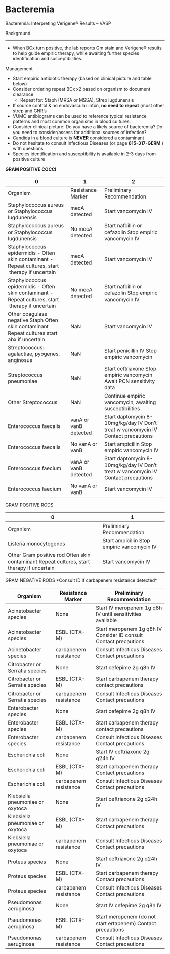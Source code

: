 # Bacteremia

Bacteremia: Interpreting Verigene® Results – VASP

Background

-   -   -   -   -

-   When BCx turn positive, the lab reports Gm stain and Verigene®
    results to help guide empiric therapy, while awaiting further
    species identification and susceptibilities.

Management

-   Start empiric antibiotic therapy (based on clinical picture and
    table below)
-   Consider ordering repeat BCx x2 based on organism to document
    clearance
    -   Repeat for: Staph (MRSA or MSSA), Strep lugdunensis
-   If source control & no endovascular infxn, **no need to repeat**
    (most other strep and GNR’s
-   VUMC antibiograms
    can be used to reference typical resistance patterns and most common
    organisms in blood cultures.
-   Consider clinical picture: Do you have a likely source of
    bacteremia? Do you need to consider/assess for additional sources of
    infection?
-   Candida in
    a blood culture is **NEVER** considered a contaminant
-   Do not hesitate to consult Infectious Diseases (or page
    **615-317-GERM** ) with questions <span id="section-2"></span>
-   Species identification and susceptibility is available in 2-3 days
    from positive culture

**GRAM POSITIVE COCCI**

| 0                                                                                                  | 1                     | 2                                                                                 |
|----------------------------------------------------------------------------------------------------|-----------------------|-----------------------------------------------------------------------------------|
| Organism                                                                                           | Resistance Marker     | Preliminary Recommendation                                                        |
| Staphylococcus aureus or Staphylococcus lugdunensis                                                | mecA detected         | Start vancomycin IV                                                               |
| Staphylococcus aureus or Staphylococcus lugdunensis                                                | No mecA detected      | Start nafcillin or cefazolin Stop empiric vancomycin IV                           |
| Staphylococcus epidermidis - Often skin contaminant - Repeat cultures, start  therapy if uncertain | mecA detected         | Start vancomycin IV                                                               |
| Staphylococcus epidermidis - Often skin contaminant - Repeat cultures, start  therapy if uncertain | No mecA detected      | Start nafcillin or cefazolin Stop empiric vancomycin IV                           |
| Other coagulase negative Staph Often skin contaminant Repeat cultures start abx if uncertain       | NaN                   | Start vancomycin IV                                                               |
| Streptococcus: agalactiae, pyogenes, anginosus                                                     | NaN                   | Start penicillin IV Stop empiric vancomycin                                       |
| Streptococcus pneumoniae                                                                           | NaN                   | Start ceftriaxone Stop empiric vancomycin Await PCN sensitivity data              |
| Other Streptococcus                                                                                | NaN                   | Continue empiric vancomycin, awaiting susceptibilities                            |
| Enterococcus faecalis                                                                              | vanA or vanB detected | Start daptomycin 8-10mg/kg/day IV Don’t treat w vancomycin IV Contact precautions |
| Enterococcus faecalis                                                                              | No vanA or vanB       | Start ampicillin Stop empiric vancomycin IV                                       |
| Enterococcus faecium                                                                               | vanA or vanB detected | Start daptomycin 8-10mg/kg/day IV Don’t treat w vancomycin IV Contact precautions |
| Enterococcus faecium                                                                               | No vanA or vanB       | Start vancomycin IV                                                               |

GRAM POSITIVE RODS

| 0                                                                                          | 1                                           |
|--------------------------------------------------------------------------------------------|---------------------------------------------|
| Organism                                                                                   | Preliminary Recommendation                  |
| Listeria monocytogenes                                                                     | Start ampicillin Stop empiric vancomycin IV |
| Other Gram positive rod Often skin contaminant Repeat cultures, start therapy if uncertain | Start vancomycin IV                         |

GRAM NEGATIVE RODS \*Consult ID if carbapenem resistance detected\*

| Organism                         | Resistance Marker     | Preliminary Recommendation                                        |
|----------------------------------|-----------------------|-------------------------------------------------------------------|
| Acinetobacter species            | None                  | Start IV meropenem 1g q8h IV until sensitivities available        |
| Acinetobacter species            | ESBL (CTX-M)          | Start meropenem 1g q8h IV Consider ID consult Contact precautions |
| Acinetobacter species            | carbapenem resistance | Consult Infectious Diseases Contact precautions                   |
| Citrobacter or Serratia species  | None                  | Start cefepime 2g q8h IV                                          |
| Citrobacter or Serratia species  | ESBL (CTX-M)          | Start carbapenem therapy contact precautions                      |
| Citrobacter or Serratia species  | carbapenem resistance | Consult Infectious Diseases Contact precautions                   |
| Enterobacter species             | None                  | Start cefepime 2g q8h IV                                          |
| Enterobacter species             | ESBL (CTX-M)          | Start carbapenem therapy contact precautions                      |
| Enterobacter species             | carbapenem resistance | Consult Infectious Diseases Contact precautions                   |
| Escherichia coli                 | None                  | Start IV ceftriaxone 2g q24h IV                                   |
| Escherichia coli                 | ESBL (CTX-M)          | Start carbapenem therapy Contact precautions                      |
| Escherichia coli                 | carbapenem resistance | Consult Infectious Diseases Contact precautions                   |
| Klebsiella pneumoniae or oxytoca | None                  | Start ceftriaxone 2g q24h IV                                      |
| Klebsiella pneumoniae or oxytoca | ESBL (CTX-M)          | Start carbapenem therapy Contact precautions                      |
| Klebsiella pneumoniae or oxytoca | carbapenem resistance | Consult Infectious Diseases Contact precautions                   |
| Proteus species                  | None                  | Start ceftriaxone 2g q24h IV                                      |
| Proteus species                  | ESBL (CTX-M)          | Start carbapenem therapy Contact precautions                      |
| Proteus species                  | carbapenem resistance | Consult Infectious Diseases Contact precautions                   |
| Pseudomonas aeruginosa           | None                  | Start IV cefepime 2g q8h IV                                       |
| Pseudomonas aeruginosa           | ESBL (CTX-M)          | Start meropenem (do not start ertapenem) Contact precautions      |
| Pseudomonas aeruginosa           | carbapenem resistance | Consult Infectious Diseases Contact precautions                   |
